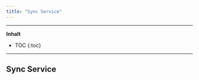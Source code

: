 ```yaml
---
title: "Sync Service"
---
```

---------------
__Inhalt__
* TOC
{:toc}
---------------

## Sync Service
